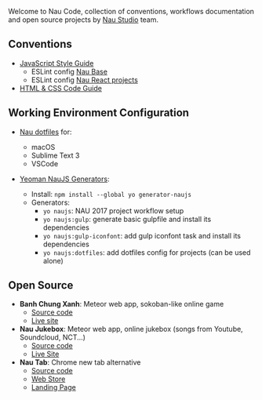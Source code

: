 Welcome to Nau Code, collection of conventions, workflows documentation and open source projects by [Nau Studio](https://nautud.io) team.

## Conventions

- [JavaScript Style Guide](https://naustudio.github.io/javascript/)
  - ESLint config [Nau Base](https://www.npmjs.com/package/eslint-config-nau)
  - ESLint config [Nau React projects](https://www.npmjs.com/package/eslint-config-nau-react)
- [HTML & CSS Code Guide](https://naustudio.github.io/code-guide/)

## Working Environment Configuration

- [Nau dotfiles](https://github.com/naustudio/dotfiles) for:
  + macOS
  + Sublime Text 3
  + VSCode

- [Yeoman NauJS Generators](https://www.npmjs.com/package/generator-naujs):
  + Install: `npm install --global yo generator-naujs`
  + Generators:
    - `yo naujs`: NAU 2017 project workflow setup
    - `yo naujs:gulp`: generate basic gulpfile and install its dependencies
    - `yo naujs:gulp-iconfont`: add gulp iconfont task and install its dependencies
    - `yo naujs:dotfiles`: add dotfiles config for projects (can be used alone)

## Open Source

- __Banh Chung Xanh__: Meteor web app, sokoban-like online game
  + [Source code](https://github.com/naustudio/banh-chung-xanh)
  + [Live site](https://banhchungxanh.naustud.io/vi)
- __Nau Jukebox__: Meteor web app, online jukebox (songs from Youtube, Soundcloud, NCT...)
  + [Source code](https://github.com/naustudio/nau-jukebox)
  + [Live Site](https://jukebox.naustud.io)
- __Nau Tab__: Chrome new tab alternative
  + [Source code](https://github.com/trongthanh/nau-chrome-tab)
  + [Web Store](https://chrome.google.com/webstore/detail/nau-tab/pimockeojlggmlnknhicajgckmlggifa?hl=en)
  + [Landing Page](https://naustud.io/start)
